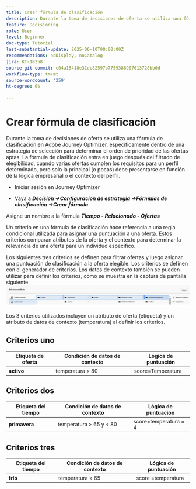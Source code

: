 ```yaml
---
title: Crear fórmula de clasificación
description: Durante la toma de decisiones de oferta se utiliza una fórmula de clasificación en Adobe Journey Optimizer, específicamente dentro de una estrategia de selección para determinar el orden de prioridad de las ofertas aptas.
feature: Decisioning
role: User
level: Beginner
doc-type: Tutorial
last-substantial-update: 2025-06-10T00:00:00Z
recommendations: noDisplay, noCatalog
jira: KT-18258
source-git-commit: c04a15418e31dc82597b7759386907013728bb0d
workflow-type: tm+mt
source-wordcount: '259'
ht-degree: 0%

---
```


# Crear fórmula de clasificación

Durante la toma de decisiones de oferta se utiliza una fórmula de clasificación en Adobe Journey Optimizer, específicamente dentro de una estrategia de selección para determinar el orden de prioridad de las ofertas aptas. La fórmula de clasificación entra en juego después del filtrado de elegibilidad, cuando varias ofertas cumplen los requisitos para un perfil determinado, pero solo la principal (o pocas) debe presentarse en función de la lógica empresarial o el contexto del perfil.

* Iniciar sesión en Journey Optimizer

* Vaya a _&#x200B;**Decisión ->Configuración de estrategia ->Fórmulas de clasificación ->Crear fórmula**&#x200B;_

Asigne un nombre a la fórmula _&#x200B;**Tiempo - Relacionado - Ofertas**&#x200B;_



Un criterio en una fórmula de clasificación hace referencia a una regla condicional utilizada para asignar una puntuación a una oferta. Estos criterios comparan atributos de la oferta y el contexto para determinar la relevancia de una oferta para un individuo específico.

Los siguientes tres criterios se definen para filtrar ofertas y luego asignar una puntuación de clasificación a la oferta elegible. Los criterios se definen con el generador de criterios. Los datos de contexto también se pueden utilizar para definir los criterios, como se muestra en la captura de pantalla siguiente
![datos de contexto](assets/context-data.png)

Los 3 criterios utilizados incluyen un atributo de oferta (etiqueta) y un atributo de datos de contexto (temperatura) al definir los criterios.

## Criterios uno

| **Etiqueta de oferta** | **Condición de datos de contexto** | **Lógica de puntuación** |
|------------------|---------------------|-------------------------------------|
| **activo** | temperatura > 80 | score=Temperatura |


## Criterios dos

| **Etiqueta del tiempo** | **Condición de datos de contexto** | **Lógica de puntuación** |
|------------------|---------------------------|----------------------------------------------|
| **primavera** | temperatura > 65 y &lt; 80 | score=temperatura × 4 |

## Criterios tres

| **Etiqueta del tiempo** | **Condición de datos de contexto** | **Lógica de puntuación** |
|------------------|---------------------------|----------------------------------------------|
| **frío** | temperatura &lt; 65 | score =temperatura |
